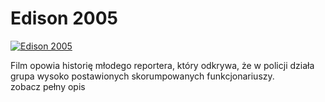 Edison 2005 
=============
[![Edison 2005 ](http://vidos.pl/images/player.gif)](http://vidos.pl/edison-2005)

 Film opowia historię młodego reportera, który odkrywa, że w policji działa grupa wysoko postawionych skorumpowanych funkcjonariuszy. zobacz pełny opis
